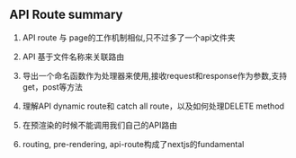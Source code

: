 ## API Route summary

1. API route 与 page的工作机制相似,只不过多了一个api文件夹  

2. API 基于文件名称来关联路由  

3. 导出一个命名函数作为处理器来使用,接收request和response作为参数,支持get，post等方法  

4. 理解API dynamic route和 catch all route，以及如何处理DELETE method

5. 在预渲染的时候不能调用我们自己的API路由

6. routing, pre-rendering, api-route构成了nextjs的fundamental  